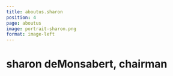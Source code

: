 ```yaml
---
title: aboutus.sharon
position: 4
page: aboutus
image: portrait-sharon.png
format: image-left
---
```


# sharon deMonsabert, chairman